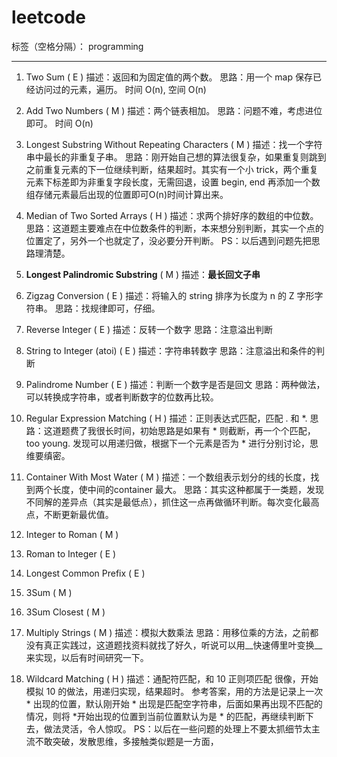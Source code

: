 ﻿# leetcode

标签（空格分隔）： programming

---

1. Two Sum ( E )
描述：返回和为固定值的两个数。
思路：用一个 map 保存已经访问过的元素，遍历。
时间 O(n), 空间 O(n) 

2. Add Two Numbers ( M )
描述：两个链表相加。
思路：问题不难，考虑进位即可。
时间 O(n)

3. Longest Substring Without Repeating Characters ( M )
描述：找一个字符串中最长的非重复子串。
思路：刚开始自己想的算法很复杂，如果重复则跳到之前重复元素的下一位继续判断，结果超时。其实有一个小 trick，两个重复元素下标差即为非重复字段长度，无需回退，设置 begin, end 再添加一个数组存储元素最后出现的位置即可O(n)时间计算出来。 

4. Median of Two Sorted Arrays ( H )
描述：求两个排好序的数组的中位数。
思路：这道题主要难点在中位数条件的判断，本来想分别判断，其实一个点的位置定了，另外一个也就定了，没必要分开判断。
PS：以后遇到问题先把思路理清楚。

5. __Longest Palindromic Substring__ ( M )
描述：__最长回文子串__

6. Zigzag Conversion ( E )
描述：将输入的 string 排序为长度为 n 的 Z 字形字符串。
思路：找规律即可，仔细。

7. Reverse Integer ( E )
描述：反转一个数字
思路：注意溢出判断

8. String to Integer (atoi) ( E )
描述：字符串转数字
思路：注意溢出和条件的判断

9. Palindrome Number ( E )
描述：判断一个数字是否是回文
思路：两种做法，可以转换成字符串，或者判断数字的位数再比较。

10. Regular Expression Matching ( H )
描述：正则表达式匹配，匹配 . 和 *.
思路：这道题费了我很长时间，初始思路是如果有 * 则截断，再一个个匹配， too young. 发现可以用递归做，根据下一个元素是否为 * 进行分别讨论，思维要缜密。

11. Container With Most Water ( M )
描述：一个数组表示划分的线的长度，找到两个长度，使中间的container 最大。
思路：其实这种都属于一类题，发现不同解的差异点（其实是最低点），抓住这一点再做循环判断。每次变化最高点，不断更新最优值。

12. Integer to Roman ( M )


13. Roman to Integer ( E )

14. Longest Common Prefix ( E )

15. 3Sum ( M )

16. 3Sum Closest ( M )


43. Multiply Strings ( M )
描述：模拟大数乘法
思路：用移位乘的方法，之前都没有真正实践过，这道题找资料就找了好久，听说可以用__快速傅里叶变换__来实现，以后有时间研究一下。

44. Wildcard Matching ( H )
描述：通配符匹配，和 10 正则项匹配 很像，开始模拟 10 的做法，用递归实现，结果超时。
参考答案，用的方法是记录上一次 * 出现的位置，默认刚开始 * 出现是匹配空字符串，后面如果再出现不匹配的情况，则将 *开始出现的位置到当前位置默认为是 * 的匹配，再继续判断下去，做法灵活，令人惊叹。
PS：以后在一些问题的处理上不要太抓细节太主流不敢突破，发散思维，多接触类似题是一方面，





